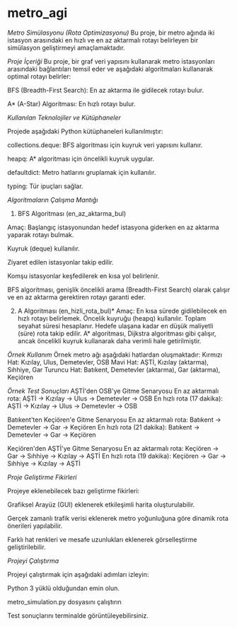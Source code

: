 # metro_agi
*Metro Simülasyonu (Rota Optimizasyonu)*
Bu proje, bir metro ağında iki istasyon arasındaki en hızlı ve en az aktarmalı rotayı belirleyen bir simülasyon geliştirmeyi amaçlamaktadır.

*Proje İçeriği*
Bu proje, bir graf veri yapısını kullanarak metro istasyonları arasındaki bağlantıları temsil eder ve aşağıdaki algoritmaları kullanarak optimal rotayı belirler:

BFS (Breadth-First Search): En az aktarma ile gidilecek rotayı bulur.

A* (A-Star) Algoritması: En hızlı rotayı bulur.

*Kullanılan Teknolojiler ve Kütüphaneler*

Projede aşağıdaki Python kütüphaneleri kullanılmıştır:

collections.deque: BFS algoritması için kuyruk veri yapısını kullanır.

heapq: A* algoritması için öncelikli kuyruk uygular.

defaultdict: Metro hatlarını gruplamak için kullanılır.

typing: Tür ipuçları sağlar.

*Algoritmaların Çalışma Mantığı*

1. BFS Algoritması (en_az_aktarma_bul)

Amaç: Başlangıç istasyonundan hedef istasyona giderken en az aktarma yaparak rotayı bulmak.

Kuyruk (deque) kullanılır.

Ziyaret edilen istasyonlar takip edilir.

Komşu istasyonlar keşfedilerek en kısa yol belirlenir.

BFS algoritması, genişlik öncelikli arama (Breadth-First Search) olarak çalışır ve en az aktarma gerektiren rotayı garanti eder.

2. A Algoritması (en_hizli_rota_bul)*
Amaç: En kısa sürede gidilebilecek en hızlı rotayı belirlemek.
Öncelik kuyruğu (heapq) kullanılır.
Toplam seyahat süresi hesaplanır.
Hedefe ulaşana kadar en düşük maliyetli (süre) rota takip edilir.
A* algoritması, Dijkstra algoritması gibi çalışır, ancak öncelikli kuyruk kullanarak daha verimli hale getirilmiştir.

*Örnek Kullanım*
Örnek metro ağı aşağıdaki hatlardan oluşmaktadır:
Kırmızı Hat: Kızılay, Ulus, Demetevler, OSB
Mavi Hat: AŞTİ, Kızılay (aktarma), Sıhhiye, Gar
Turuncu Hat: Batıkent, Demetevler (aktarma), Gar (aktarma), Keçiören

*Örnek Test Sonuçları*
AŞTİ'den OSB'ye Gitme Senaryosu
En az aktarmalı rota: AŞTİ -> Kızılay -> Ulus -> Demetevler -> OSB
En hızlı rota (17 dakika): AŞTİ -> Kızılay -> Ulus -> Demetevler -> OSB

Batıkent'ten Keçiören'e Gitme Senaryosu
En az aktarmalı rota: Batıkent -> Demetevler -> Gar -> Keçiören
En hızlı rota (21 dakika): Batıkent -> Demetevler -> Gar -> Keçiören

Keçiören'den AŞTİ'ye Gitme Senaryosu
En az aktarmalı rota: Keçiören -> Gar -> Sıhhiye -> Kızılay -> AŞTİ
En hızlı rota (19 dakika): Keçiören -> Gar -> Sıhhiye -> Kızılay -> AŞTİ

*Proje Geliştirme Fikirleri*

Projeye eklenebilecek bazı geliştirme fikirleri:

Grafiksel Arayüz (GUI) eklenerek etkileşimli harita oluşturulabilir.

Gerçek zamanlı trafik verisi eklenerek metro yoğunluğuna göre dinamik rota önerileri yapılabilir.

Farklı hat renkleri ve mesafe uzunlukları eklenerek görselleştirme geliştirilebilir.

*Projeyi Çalıştırma*

Projeyi çalıştırmak için aşağıdaki adımları izleyin:

Python 3 yüklü olduğundan emin olun.

metro_simulation.py dosyasını çalıştırın

Test sonuçlarını terminalde görüntüleyebilirsiniz.
